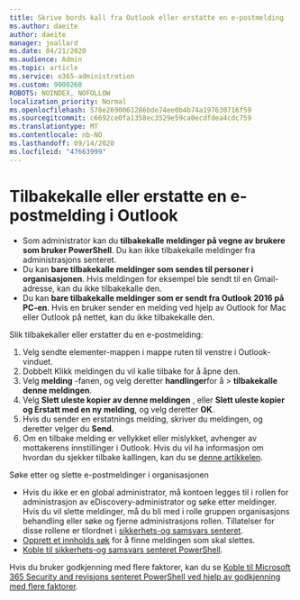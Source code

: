```yaml
---
title: Skrive bords kall fra Outlook eller erstatte en e-postmelding
ms.author: daeite
author: daeite
manager: joallard
ms.date: 04/21/2020
ms.audience: Admin
ms.topic: article
ms.service: o365-administration
ms.custom: 9000260
ROBOTS: NOINDEX, NOFOLLOW
localization_priority: Normal
ms.openlocfilehash: 578e2690061286bde74ee0b4b74a197630716f59
ms.sourcegitcommit: c6692ce0fa1358ec3529e59ca0ecdfdea4cdc759
ms.translationtype: MT
ms.contentlocale: nb-NO
ms.lasthandoff: 09/14/2020
ms.locfileid: "47663999"
---
```

# <a name="recall-or-replace-an-outlook-email-message"></a>Tilbakekalle eller erstatte en e-postmelding i Outlook

- Som administrator kan du **tilbakekalle meldinger på vegne av brukere som bruker PowerShell**. Du kan ikke tilbakekalle meldinger fra administrasjons senteret.
- Du kan **bare tilbakekalle meldinger som sendes til personer i organisasjonen**. Hvis meldingen for eksempel ble sendt til en Gmail-adresse, kan du ikke tilbakekalle den.
- Du kan **bare tilbakekalle meldinger som er sendt fra Outlook 2016 på PC-en**. Hvis en bruker sender en melding ved hjelp av Outlook for Mac eller Outlook på nettet, kan du ikke tilbakekalle den.

Slik tilbakekaller eller erstatter du en e-postmelding:

1. Velg sendte elementer-mappen i mappe ruten til venstre i Outlook-vinduet.
1. Dobbelt Klikk meldingen du vil kalle tilbake for å åpne den.
1. Velg **melding** -fanen, og velg deretter **handlinger**for å  >  **tilbakekalle denne meldingen**.
1. Velg **Slett uleste kopier av denne meldingen** , eller **Slett uleste kopier og Erstatt med en ny melding**, og velg deretter **OK**.
1. Hvis du sender en erstatnings melding, skriver du meldingen, og deretter velger du **Send**.
1. Om en tilbake melding er vellykket eller mislykket, avhenger av mottakerens innstillinger i Outlook. Hvis du vil ha informasjon om hvordan du sjekker tilbake kallingen, kan du se [denne artikkelen](https://support.office.com/article/35027f88-d655-4554-b4f8-6c0729a723a0).

Søke etter og slette e-postmeldinger i organisasjonen

- Hvis du ikke er en global administrator, må kontoen legges til i rollen for administrasjon av eDiscovery-administrator og søke etter meldinger. Hvis du vil slette meldinger, må du bli med i rolle gruppen organisasjons behandling eller søke og fjerne administrasjons rollen. Tillatelser for disse rollene er tilordnet i [sikkerhets-og samsvars senteret](https://go.microsoft.com/fwlink/?linkid=2083731).
- [Opprett et innholds søk](https://docs.microsoft.com/microsoft-365/compliance/content-search) for å finne meldingen som skal slettes.
- [Koble til sikkerhets-og samsvars senteret PowerShell](https://docs.microsoft.com/powershell/exchange/office-365-scc/connect-to-scc-powershell/connect-to-scc-powershell?view=exchange-ps).

Hvis du bruker godkjenning med flere faktorer, kan du se [Koble til Microsoft 365 Security and revisjons senteret PowerShell ved hjelp av godkjenning med flere faktorer](https://docs.microsoft.com/powershell/exchange/office-365-scc/connect-to-scc-powershell/mfa-connect-to-scc-powershell?view=exchange-ps).